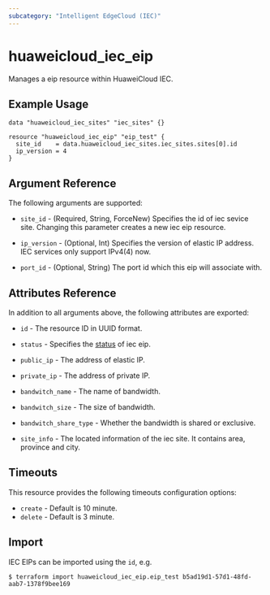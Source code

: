 ```yaml
---
subcategory: "Intelligent EdgeCloud (IEC)"
---
```


# huaweicloud\_iec\_eip

Manages a eip resource within HuaweiCloud IEC.

## Example Usage

```hcl
data "huaweicloud_iec_sites" "iec_sites" {}

resource "huaweicloud_iec_eip" "eip_test" {
  site_id    = data.huaweicloud_iec_sites.iec_sites.sites[0].id
  ip_version = 4
}
```

## Argument Reference

The following arguments are supported:

* `site_id` - (Required, String, ForceNew) Specifies the id of iec sevice site. 
    Changing this parameter creates a new iec eip resource.

* `ip_version` - (Optional, Int) Specifies the version of elastic IP address. 
    IEC services only support IPv4(4) now.

* `port_id` - (Optional, String) The port id which this eip will associate with.

## Attributes Reference

In addition to all arguments above, the following attributes are exported:

* `id` - The resource ID in UUID format.

* `status` - Specifies the [status](https://support.huaweicloud.com/intl/en-us/api-eip/eip_api_0002.html#eip_api_0002__en-us_topic_0201534285_table3035698) 
    of iec eip.

* `public_ip` - The address of elastic IP.

* `private_ip` - The address of private IP.

* `bandwitch_name` - The name of bandwidth.

* `bandwitch_size` - The size of bandwidth.

* `bandwitch_share_type` - Whether the bandwidth is shared or exclusive. 

* `site_info` - The located information of the iec site. It contains 
    area, province and city.

## Timeouts

This resource provides the following timeouts configuration options:
- `create` - Default is 10 minute.
- `delete` - Default is 3 minute.

## Import

IEC EIPs can be imported using the `id`, e.g.

```
$ terraform import huaweicloud_iec_eip.eip_test b5ad19d1-57d1-48fd-aab7-1378f9bee169
```
